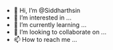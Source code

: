 - 👋 Hi, I’m @Siddharthsin
- 👀 I’m interested in ...
- 🌱 I’m currently learning ...
- 💞️ I’m looking to collaborate on ...
- 📫 How to reach me ...

<!---
Siddharthsin/Siddharthsin is a ✨ special ✨ repository because its `README.md` (this file) appears on your GitHub profile.
You can click the Preview link to take a look at your changes.
--->
